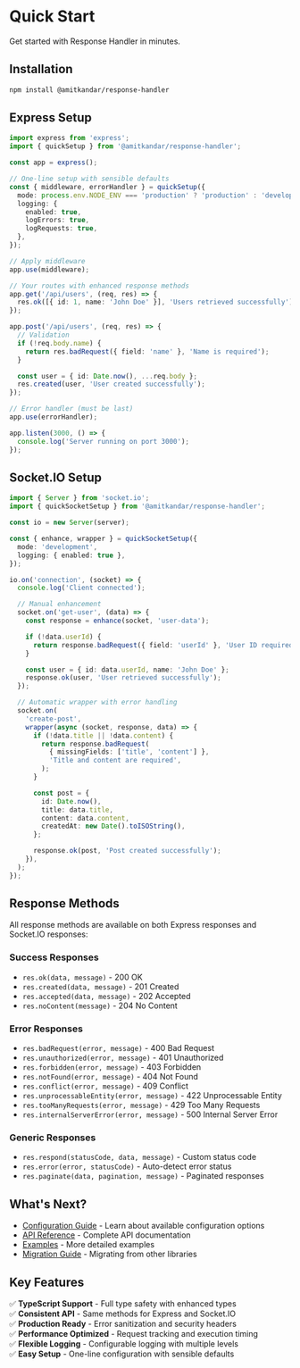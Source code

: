 # Quick Start

Get started with Response Handler in minutes.

## Installation

```bash
npm install @amitkandar/response-handler
```

## Express Setup

```typescript
import express from 'express';
import { quickSetup } from '@amitkandar/response-handler';

const app = express();

// One-line setup with sensible defaults
const { middleware, errorHandler } = quickSetup({
  mode: process.env.NODE_ENV === 'production' ? 'production' : 'development',
  logging: {
    enabled: true,
    logErrors: true,
    logRequests: true,
  },
});

// Apply middleware
app.use(middleware);

// Your routes with enhanced response methods
app.get('/api/users', (req, res) => {
  res.ok([{ id: 1, name: 'John Doe' }], 'Users retrieved successfully');
});

app.post('/api/users', (req, res) => {
  // Validation
  if (!req.body.name) {
    return res.badRequest({ field: 'name' }, 'Name is required');
  }

  const user = { id: Date.now(), ...req.body };
  res.created(user, 'User created successfully');
});

// Error handler (must be last)
app.use(errorHandler);

app.listen(3000, () => {
  console.log('Server running on port 3000');
});
```

## Socket.IO Setup

```typescript
import { Server } from 'socket.io';
import { quickSocketSetup } from '@amitkandar/response-handler';

const io = new Server(server);

const { enhance, wrapper } = quickSocketSetup({
  mode: 'development',
  logging: { enabled: true },
});

io.on('connection', (socket) => {
  console.log('Client connected');

  // Manual enhancement
  socket.on('get-user', (data) => {
    const response = enhance(socket, 'user-data');

    if (!data.userId) {
      return response.badRequest({ field: 'userId' }, 'User ID required');
    }

    const user = { id: data.userId, name: 'John Doe' };
    response.ok(user, 'User retrieved successfully');
  });

  // Automatic wrapper with error handling
  socket.on(
    'create-post',
    wrapper(async (socket, response, data) => {
      if (!data.title || !data.content) {
        return response.badRequest(
          { missingFields: ['title', 'content'] },
          'Title and content are required',
        );
      }

      const post = {
        id: Date.now(),
        title: data.title,
        content: data.content,
        createdAt: new Date().toISOString(),
      };

      response.ok(post, 'Post created successfully');
    }),
  );
});
```

## Response Methods

All response methods are available on both Express responses and Socket.IO responses:

### Success Responses

- `res.ok(data, message)` - 200 OK
- `res.created(data, message)` - 201 Created
- `res.accepted(data, message)` - 202 Accepted
- `res.noContent(message)` - 204 No Content

### Error Responses

- `res.badRequest(error, message)` - 400 Bad Request
- `res.unauthorized(error, message)` - 401 Unauthorized
- `res.forbidden(error, message)` - 403 Forbidden
- `res.notFound(error, message)` - 404 Not Found
- `res.conflict(error, message)` - 409 Conflict
- `res.unprocessableEntity(error, message)` - 422 Unprocessable Entity
- `res.tooManyRequests(error, message)` - 429 Too Many Requests
- `res.internalServerError(error, message)` - 500 Internal Server Error

### Generic Responses

- `res.respond(statusCode, data, message)` - Custom status code
- `res.error(error, statusCode)` - Auto-detect error status
- `res.paginate(data, pagination, message)` - Paginated responses

## What's Next?

- [Configuration Guide](/config/basic) - Learn about available configuration options
- [API Reference](/api/express) - Complete API documentation
- [Examples](/examples/express) - More detailed examples
- [Migration Guide](/guide/migration) - Migrating from other libraries

## Key Features

✅ **TypeScript Support** - Full type safety with enhanced types  
✅ **Consistent API** - Same methods for Express and Socket.IO  
✅ **Production Ready** - Error sanitization and security headers  
✅ **Performance Optimized** - Request tracking and execution timing  
✅ **Flexible Logging** - Configurable logging with multiple levels  
✅ **Easy Setup** - One-line configuration with sensible defaults
